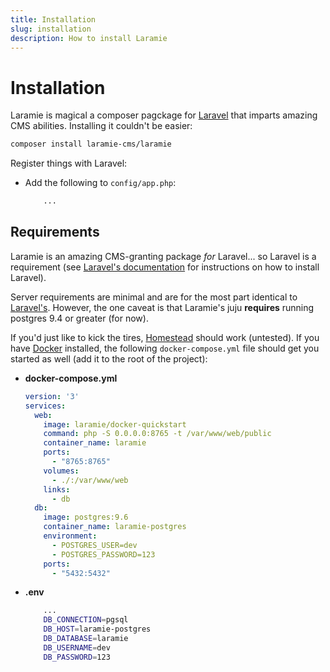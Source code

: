 ```yaml
---
title: Installation
slug: installation
description: How to install Laramie
---
```


# Installation

Laramie is magical a composer pagckage for [Laravel](https://laravel.com) that imparts amazing CMS abilities. Installing it couldn't be easier:

``` bash
composer install laramie-cms/laramie
```

Register things with Laravel:

- Add the following to `config/app.php`:
	``` php
		...
	```

## Requirements

Laramie is an amazing CMS-granting package _for_ Laravel... so Laravel is a requirement (see [Laravel's documentation](https://laravel.docm/docs/installation) for instructions on how to install Laravel).

Server requirements are minimal and are for the most part identical to [Laravel's](https://laravel.com/docs/installation#server-requirements). However, the one caveat is that Laramie's juju **requires** running postgres 9.4 or greater (for now).

If you'd just like to kick the tires, [Homestead](https://laravel.com/docs/homestead) should work (untested). If you have [Docker](https://docs.docker.com/engine/installation/) installed, the following `docker-compose.yml` file should get you started as well (add it to the root of the project):

- **docker-compose.yml**
	``` yaml
	version: '3'
	services:
	  web:
		image: laramie/docker-quickstart
		command: php -S 0.0.0.0:8765 -t /var/www/web/public
		container_name: laramie
		ports:
		  - "8765:8765"
		volumes:
		  - ./:/var/www/web
		links:
		  - db
	  db:
		image: postgres:9.6
		container_name: laramie-postgres
		environment:
		  - POSTGRES_USER=dev
		  - POSTGRES_PASSWORD=123
		ports:
		  - "5432:5432"
	```
- **.env**
	``` bash
		...
		DB_CONNECTION=pgsql
		DB_HOST=laramie-postgres
		DB_DATABASE=laramie
		DB_USERNAME=dev
		DB_PASSWORD=123
	```

